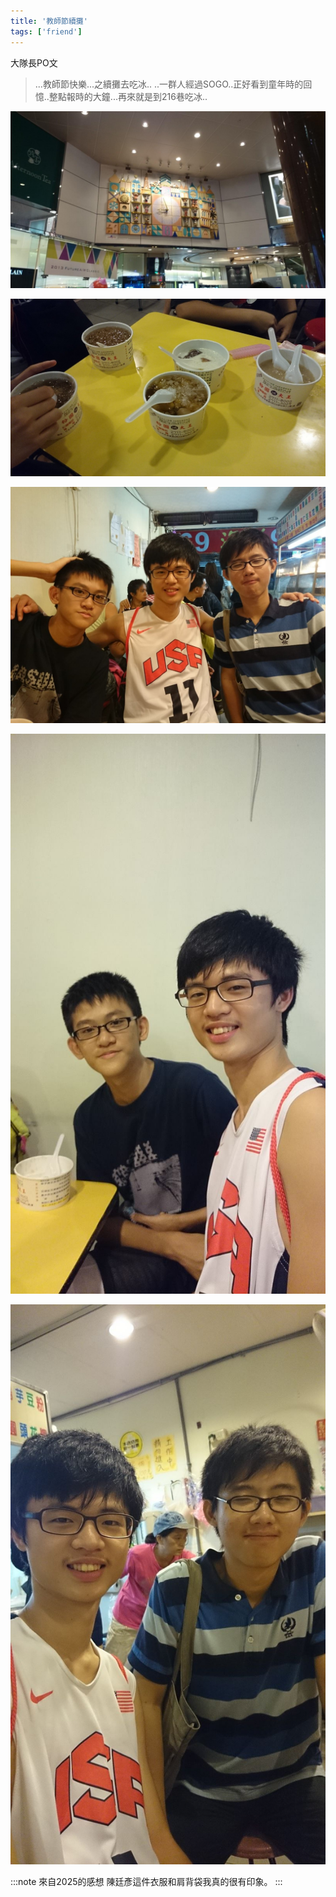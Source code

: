 ```yaml
---
title: '教師節續攤'
tags: ['friend']
---
```

大隊長PO文
>...教師節快樂...之續攤去吃冰..
..一群人經過SOGO..正好看到童年時的回憶..整點報時的大鐘...再來就是到216巷吃冰..

![img](./img_ig/201309/002.jpg)

![img](./img_ig/201309/001.jpg)

![img](./img_ig/201309/003.jpg)

![img](./img_ig/201309/004.jpg)

![img](./img_ig/201309/005.jpg)

:::note 來自2025的感想
陳廷彥這件衣服和肩背袋我真的很有印象。
:::